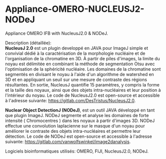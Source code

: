 # Appliance-OMERO-NUCLEUSJ2-NODeJ
Appliance OMERO IFB with NucleusJ2.0 & NODeJ.

Description (détaillée): \
**NucleusJ 2.0** est un plugin developpé en  JAVA pour ImageJ simple et convivial dédié à la caractérisation de la morphologie nucléaire et de l'organisation de la chromatine en 3D. À partir de piles d'images, la limite du noyau est délimitée en combinant la méthode de segmentation Otsu avec l'optimisation de la sphéricité nucléaire. Les domaines de la chromatine sont segmentés en divisant le noyau à l'aide d'un algorithme de watershed en 3D et en appliquant un seuil sur une mesure de contraste des régions résultantes. En sortie, NucleusJ quantifie 15 paramètres, y compris la forme et la taille des noyaux, ainsi que des objets intra-nucléaires et leur position à l'intérieur du noyau.
Le code de NucleusJ2.0 est open-source et accessible à l'adresse suivante: https://gitlab.com/DesTristus/NucleusJ2.0. 

**Nuclear Object DetectionJ (NODeJ)**, est un outil JAVA développé en tant que plugin ImageJ. NODeJ segmente et analyse les domaines de forte intensité ( Chromocentres ) dans les noyaux à partir d'images 3D. NODeJ effectue une convolution laplacienne sur le masque d'un noyau pour améliorer le contraste des objets intra-nucléaires et permettre leur détection.
Le code de NODeJ est open-source et accessible à l'adresse suivante: https://gitlab.com/vanwolfswinkel/image2danalysis. 

Logiciels bioinformatiques utilisés: OMERO, FIJI, NucleusJ2.0, NODeJ.

